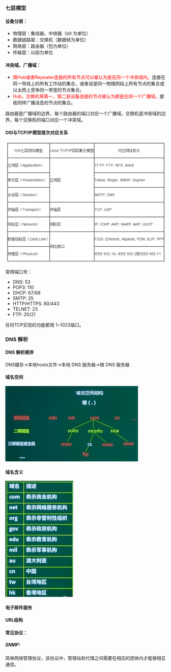 ### 七层模型

#### 设备分层：

- 物理层：集线器，中继器（bit 为单位）
- 数据链路层：交换机（数据帧为单位）
- 网络层：路由器（包为单位）
- 传输层：以段为单位

#### 冲突域，广播域：

- <font color='red'>用Hub或者Repeater连接的所有节点可以被认为是在同一个冲突域内。</font>连接在同一导线上的所有工作站的集合，或者说是同一物理网段上所有节点的集合或以太网上竞争同一带宽的节点集合。
- <font color='red'>Hub，交换机等第一，第二层设备连接的节点被认为都是在同一个广播域。</font>接收同样广播消息的节点的集合。

路由器是广播域的边界，每个路由器的端口对应一个广播域。交换机是冲突域的边界，每个交换机的端口对应一个冲突域。

#### OSI与TCP/IP模型层次对应关系

![](img/TCP_IP模型.png)

常用端口号：

- DNS: 53
- POP3: 110
- DHCP: 67/68
- SMTP: 25
- HTTP/HTTPS: 80/443
- TELNET: 23
- FTP: 20/21

任何TCP实现的功能都用 1~1023端口。

### DNS 解析

#### DNS 解析顺序

DNS缓存→本地hosts文件→本地 DNS 服务器→根 DNS 服务器

#### 域名空间

![](img/域名空间.png)

#### 域名含义

![](img/域名含义.png)

#### 电子邮件服务

#### URL结构

#### 常见协议：

##### SNMP:

简单网络管理协议，该协议中，管理站和代理之间需要在相应的团体内才能够相互通信。
